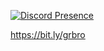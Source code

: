 [![Discord Presence](https://lanyard.cnrad.dev/api/1083637103348416533)](https://discord.com/users/1083637103348416533)


https://bit.ly/grbro
